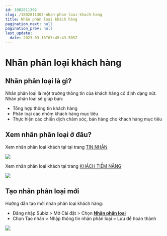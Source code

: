 ```yaml
---
id: 1802811302
slug: /1802811302-nhan-phan-loai-khach-hang
title: Nhãn phân loại khách hàng
pagination_next: null
pagination_prev: null
last_update:
  date: 2023-03-16T03:45:43.505Z
---
```


# Nhãn phân loại khách hàng



## Nhãn phân loại là gì?


Nhãn phân loại là một trường thông tin của khách hàng có định dạng nút. Nhãn phân loại sẽ giúp bạn:

- Tổng hợp thông tin khách hàng
- Phân loại các nhóm khách hàng mục tiêu
- Thực hiện các chiến dịch chăm sóc, bán hàng cho khách hàng mục tiêu
## Xem nhãn phân loại ở đâu?


Xem nhãn phân loại khách tại tại trang [TIN NHẮN](https://app.subiz.com.vn/convo)




![](https://vcdn.subiz-cdn.com/file/bdfd44e3d150e8c9ee07593500b54850121302b93cc2a1acdf7a75ef92d2e884_acpxkgumifuoofoosble)




Xem nhãn phân loại khách tại trang [KHÁCH TIỀM NĂNG](https://app.subiz.com.vn/lead)




![](https://vcdn.subiz-cdn.com/file/20b2a42584386ca7aaaed3c5718659c5d3e161ef44a7825b9499a791c87a5451_acpxkgumifuoofoosble)

## Tạo nhãn phân loại mới


Hướng dẫn tạo mới nhãn phân loại khách hàng:

- Đăng nhập Subiz > Mở Cài đặt > Chọn **[Nhãn phân loại](https://app.subiz.com.vn/settings/label)**
- Chọn Tạo nhãn > Nhập thông tin nhãn phân loại > Lưu để hoàn thành


![](https://vcdn.subiz-cdn.com/file/dcc37f828000ec37a14b0a3b348937eb76b8db9da2bbf1044577eaecafc3e7f4_acpxkgumifuoofoosble)